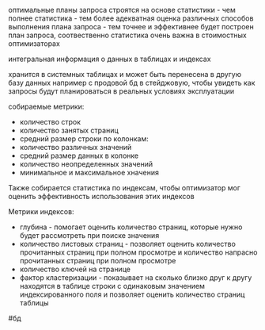 оптимальные планы запроса строятся на основе статистики - чем полнее статистика - тем более адекватная оценка различных способов выполнения плана запроса - тем точнее и эффективнее будет построен план запроса, соотвественно статистика очень важна в стоимостных оптимизаторах

интегральная информация о данных в таблицах и индексах

хранится в системных таблицах и может быть перенесена в другую базу данных
например с продовой бд в стейджовую, чтобы увидеть как запросы будут планироваться в реальных условиях эксплуатации

собираемые метрики:
* количество строк
* количество занятых страниц
* средний размер строки
по колонкам:
* количество различных значений
* средний размер данных в колонке
* количество неопределенных значений
* минимальное и максимальное хначения

Также собирается статистика по индексам, чтобы оптимизатор мог оценить эффективность использования этих индексов

Метрики индексов:
* глубина - помогает оценить количество страниц, которые нужно будет рассмотреть при поиске значения
* количество листовых страниц - позволяет оценить количество прочитанных страниц при полном просмотре и количество напрасно прочитанных страниц при полном просмотре
* количество ключей на странице
* фактор кластеризации - показывает на сколько близко друг к другу находятся в таблице строки с одинаковым значением индексированного поля и позволяет оценить количество страниц таблицы

#бд 